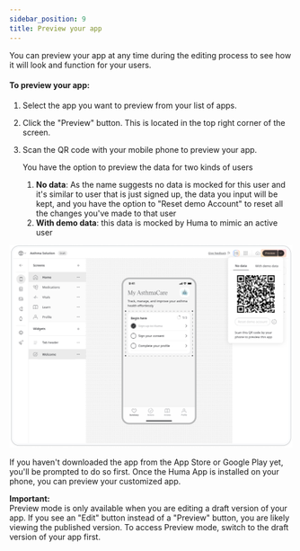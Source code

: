 ```yaml
---
sidebar_position: 9
title: Preview your app
---
```


You can preview your app at any time during the editing process to see how it will look and function for your users.

#### To preview your app:

1. Select the app you want to preview from your list of apps.
2. Click the "Preview" button. This is located in the top right corner of the screen.
3. Scan the QR code with your mobile phone to preview your app.

   You have the option to preview the data for two kinds of users
    1. **No data**: As the name suggests no data is mocked for this user and it's similar to user that is just signed
       up, the data you input will be kept, and you have the option to "Reset demo Account" to reset all the changes
       you've made to that user
    2. **With demo data**: this data is mocked by Huma to mimic an active user

![App Preview Image](../assets/App-Preview.png)

If you haven't downloaded the app from the App Store or Google Play yet, you'll be prompted to do so first. Once the
Huma App is installed on your phone, you can preview your customized app.


<div style={{ backgroundColor: '#EFF9FA', border: 'transparent', padding: '10px', borderRadius: '5px', marginBottom: '10px' }}>
  <strong>Important:</strong><br/>
  Preview mode is only available when you are editing a draft version of your app. If you see an "Edit" button instead of a "Preview" button, you are likely viewing the published version.  To access Preview mode, switch to the draft version of your app first.
</div>


